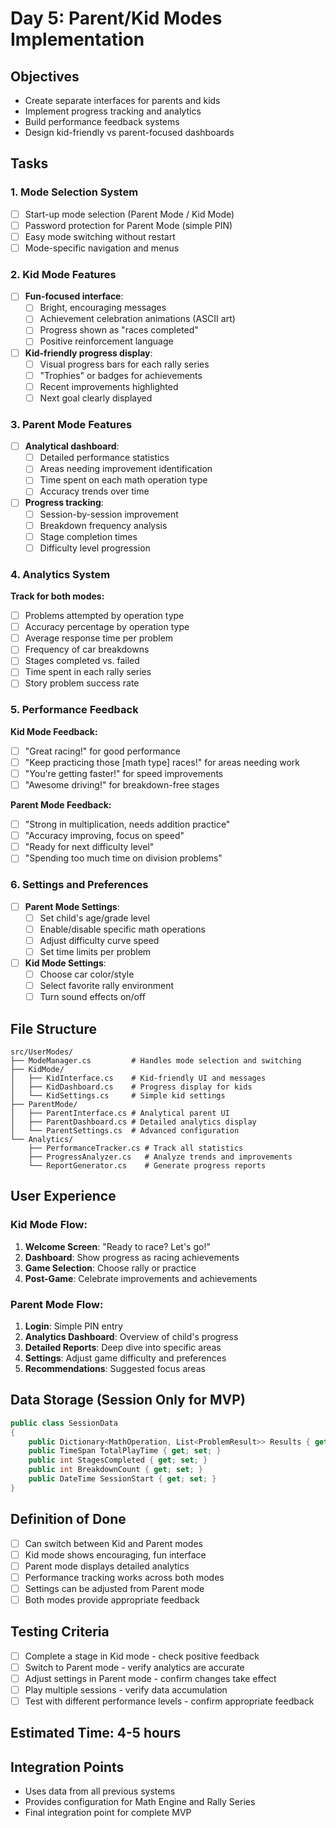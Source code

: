 # Day 5: Parent/Kid Modes Implementation

## Objectives
- Create separate interfaces for parents and kids
- Implement progress tracking and analytics
- Build performance feedback systems
- Design kid-friendly vs parent-focused dashboards

## Tasks

### 1. Mode Selection System
- [ ] Start-up mode selection (Parent Mode / Kid Mode)
- [ ] Password protection for Parent Mode (simple PIN)
- [ ] Easy mode switching without restart
- [ ] Mode-specific navigation and menus

### 2. Kid Mode Features
- [ ] **Fun-focused interface**:
  - [ ] Bright, encouraging messages
  - [ ] Achievement celebration animations (ASCII art)
  - [ ] Progress shown as "races completed"
  - [ ] Positive reinforcement language
- [ ] **Kid-friendly progress display**:
  - [ ] Visual progress bars for each rally series
  - [ ] "Trophies" or badges for achievements
  - [ ] Recent improvements highlighted
  - [ ] Next goal clearly displayed

### 3. Parent Mode Features  
- [ ] **Analytical dashboard**:
  - [ ] Detailed performance statistics
  - [ ] Areas needing improvement identification
  - [ ] Time spent on each math operation type
  - [ ] Accuracy trends over time
- [ ] **Progress tracking**:
  - [ ] Session-by-session improvement
  - [ ] Breakdown frequency analysis
  - [ ] Stage completion times
  - [ ] Difficulty level progression

### 4. Analytics System
**Track for both modes:**
- [ ] Problems attempted by operation type
- [ ] Accuracy percentage by operation type  
- [ ] Average response time per problem
- [ ] Frequency of car breakdowns
- [ ] Stages completed vs. failed
- [ ] Time spent in each rally series
- [ ] Story problem success rate

### 5. Performance Feedback

**Kid Mode Feedback:**
- [ ] "Great racing!" for good performance
- [ ] "Keep practicing those [math type] races!" for areas needing work
- [ ] "You're getting faster!" for speed improvements
- [ ] "Awesome driving!" for breakdown-free stages

**Parent Mode Feedback:**  
- [ ] "Strong in multiplication, needs addition practice"
- [ ] "Accuracy improving, focus on speed"
- [ ] "Ready for next difficulty level"
- [ ] "Spending too much time on division problems"

### 6. Settings and Preferences
- [ ] **Parent Mode Settings**:
  - [ ] Set child's age/grade level
  - [ ] Enable/disable specific math operations
  - [ ] Adjust difficulty curve speed
  - [ ] Set time limits per problem
- [ ] **Kid Mode Settings**:
  - [ ] Choose car color/style
  - [ ] Select favorite rally environment
  - [ ] Turn sound effects on/off

## File Structure
```
src/UserModes/
├── ModeManager.cs         # Handles mode selection and switching
├── KidMode/
│   ├── KidInterface.cs    # Kid-friendly UI and messages
│   ├── KidDashboard.cs    # Progress display for kids
│   └── KidSettings.cs     # Simple kid settings
├── ParentMode/
│   ├── ParentInterface.cs # Analytical parent UI
│   ├── ParentDashboard.cs # Detailed analytics display
│   └── ParentSettings.cs  # Advanced configuration
└── Analytics/
    ├── PerformanceTracker.cs # Track all statistics
    ├── ProgressAnalyzer.cs   # Analyze trends and improvements
    └── ReportGenerator.cs    # Generate progress reports
```

## User Experience

### Kid Mode Flow:
1. **Welcome Screen**: "Ready to race? Let's go!"
2. **Dashboard**: Show progress as racing achievements
3. **Game Selection**: Choose rally or practice
4. **Post-Game**: Celebrate improvements and achievements

### Parent Mode Flow:
1. **Login**: Simple PIN entry
2. **Analytics Dashboard**: Overview of child's progress
3. **Detailed Reports**: Deep dive into specific areas
4. **Settings**: Adjust game difficulty and preferences
5. **Recommendations**: Suggested focus areas

## Data Storage (Session Only for MVP)
```csharp
public class SessionData 
{
    public Dictionary<MathOperation, List<ProblemResult>> Results { get; set; }
    public TimeSpan TotalPlayTime { get; set; }
    public int StagesCompleted { get; set; }
    public int BreakdownCount { get; set; }
    public DateTime SessionStart { get; set; }
}
```

## Definition of Done
- [ ] Can switch between Kid and Parent modes
- [ ] Kid mode shows encouraging, fun interface
- [ ] Parent mode displays detailed analytics
- [ ] Performance tracking works across both modes
- [ ] Settings can be adjusted from Parent mode
- [ ] Both modes provide appropriate feedback

## Testing Criteria
- [ ] Complete a stage in Kid mode - check positive feedback
- [ ] Switch to Parent mode - verify analytics are accurate  
- [ ] Adjust settings in Parent mode - confirm changes take effect
- [ ] Play multiple sessions - verify data accumulation
- [ ] Test with different performance levels - confirm appropriate feedback

## Estimated Time: 4-5 hours

## Integration Points
- Uses data from all previous systems
- Provides configuration for Math Engine and Rally Series
- Final integration point for complete MVP
